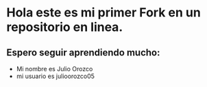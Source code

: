 # Hola este es mi primer Fork en un repositorio en linea.
## Espero seguir aprendiendo mucho:
- Mi nombre es Julio Orozco
- mi usuario es julioorozco05